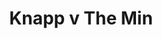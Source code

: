 ---
year: "1999"
serialNumber: "0234" 
game: "Knapp"
title: "Knapp v The Min"
gameLocation: ""
gameDate: ""
result: ""
resultType: ""
type: "game"
---